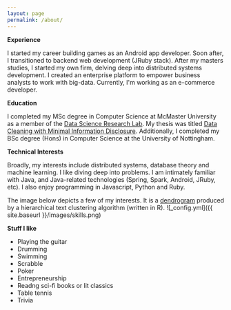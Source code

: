 ```yaml
---
layout: page
permalink: /about/
---
```


**Experience**

I started my career building games as an Android app developer. Soon after, I transitioned to backend web development (JRuby stack). After my masters studies, I started my own firm, delving deep into distributed systems development. I created an enterprise platform to empower business analysts to work with big-data. Currently, I'm working as an e-commerce developer.

**Education**

I completed my MSc degree in Computer Science at McMaster University as a member of the [Data Science Research Lab](http://db.cas.mcmaster.ca). My thesis was titled [Data Cleaning with Minimal Information Disclosure](http://macsphere.mcmaster.ca/bitstream/11375/18075/2/gairola_dhruv_201507_msc_computer_science.pdf). Additionally, I completed my BSc degree (Hons) in Computer Science at the University of Nottingham. 

**Technical Interests**

Broadly, my interests include distributed systems, database theory and machine learning. I like diving deep into problems. I am intimately familiar with Java, and Java-related technologies (Spring, Spark, Android, JRuby, etc). I also enjoy programming in Javascript, Python and Ruby.

The image below depicts a few of my interests. It is a [dendrogram](http://en.wikipedia.org/wiki/Dendrogram) produced by a hierarchical text clustering algorithm (written in R).
![_config.yml]({{ site.baseurl }}/images/skills.png)

**Stuff I like**

* Playing the guitar
* Drumming
* Swimming
* Scrabble
* Poker
* Entrepreneurship
* Readng sci-fi books or lit classics
* Table tennis
* Trivia
